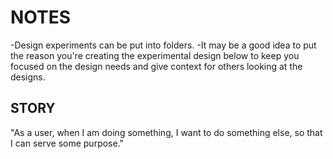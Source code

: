 # NOTES

-Design experiments can be put into folders. 
-It may be a good idea to put the reason you're creating the experimental design below to keep you focused on the design needs and give context for others looking at the designs.

## STORY
"As a user, when I am doing something, I want to do something else, so that I can serve some purpose."